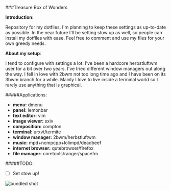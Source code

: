 ###Treasure Box of Wonders

__Introduction:__

Repository for my dotfiles. I'm planning to keep these settings as up-to-date as possible. In the near future I'll be setting stow up as well, so people can install my dotfiles with ease. Feel free to comment and use my files for your own greedy needs.

__About my setup__:

I tend to configure with settings a lot. I've been a hardcore herbstluftwm user for a bit over two years. I've tried different window managers out along the way. I fell in love with 2bwm not too long time ago and I have been on its 3bwm branch for a while. Mainly I love to live inside a terminal world so I rarely use anything that is graphical. 

#####Applications:
- __menu:__ dmenu
- __panel:__ lemonbar 
- __text editor:__ vim
- __image viewer:__ sxiv
- __composition:__ compton
- __terminal:__ urxvt/termite
- __window manager:__ 2bwm/herbstluftwm
- __music:__ mpd+ncmpcpp+lolimpd/deadbeef
- __internet browser:__ qutebrowser/firefox
- __file manager:__ coretools/ranger/spacefm

#####TODO:
- [ ] Set stow up!

![bundled shot](https://files.catbox.moe/7dobkw.png)
